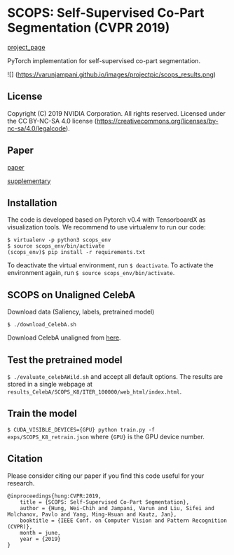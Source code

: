 # SCOPS: Self-Supervised Co-Part Segmentation (CVPR 2019) 
[project_page](https://varunjampani.github.io/scops/)

PyTorch implementation for self-supervised co-part segmentation.

![] (https://varunjampani.github.io/images/projectpic/scops_results.png)

## License

Copyright (C) 2019 NVIDIA Corporation.  All rights reserved.
Licensed under the CC BY-NC-SA 4.0 license (https://creativecommons.org/licenses/by-nc-sa/4.0/legalcode).

## Paper
[paper](https://varunjampani.github.io/papers/hung19_SCOPS.pdf)

[supplementary](https://varunjampani.github.io/papers/hung19_SCOPS_supp.pdf)

## Installation

The code is developed based on Pytorch v0.4 with TensorboardX as visualization tools. We recommend to use virtualenv to run our code:

```
$ virtualenv -p python3 scops_env
$ source scops_env/bin/activate
(scops_env)$ pip install -r requirements.txt
```

To deactivate the virtual environment, run `$ deactivate`. To activate the environment again, run `$ source scops_env/bin/activate`.

## SCOPS on Unaligned CelebA

Download data (Saliency, labels, pretrained model) 

```$ ./download_CelebA.sh```

Download CelebA unaligned from [here](https://drive.google.com/open?id=0B7EVK8r0v71peklHb0pGdDl6R28).

## Test the pretrained model

```$ ./evaluate_celebAWild.sh``` and accept all default options. The results are stored in a single webpage at ```results_CelebA/SCOPS_K8/ITER_100000/web_html/index.html```.

## Train the model

```$ CUDA_VISIBLE_DEVICES={GPU} python train.py -f exps/SCOPS_K8_retrain.json``` where `{GPU}` is the GPU device number.

## Citation

Please consider citing our paper if you find this code useful for your research.

```
@inproceedings{hung:CVPR:2019,
	title = {SCOPS: Self-Supervised Co-Part Segmentation},
	author = {Hung, Wei-Chih and Jampani, Varun and Liu, Sifei and Molchanov, Pavlo and Yang, Ming-Hsuan and Kautz, Jan},
	booktitle = {IEEE Conf. on Computer Vision and Pattern Recognition (CVPR)},
	month = june,
	year = {2019}
}
```
